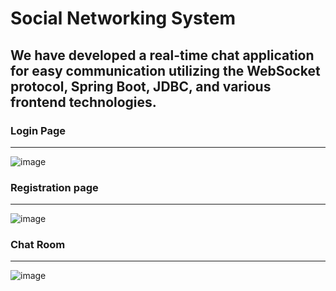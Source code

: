 
<h1>Social Networking System</h1>

<h2>We have developed a real-time chat application for easy communication utilizing the WebSocket protocol, Spring Boot, JDBC, and various frontend technologies.</h2>

<h3>Login Page</h3>
<hr>

![image](https://github.com/ejjadaakhil-13/Social-Networking-System/assets/142720132/906214a9-cf3d-4b7f-8e71-fe57f3e6e255)

<h3>Registration page</h3>
<hr>

![image](https://github.com/ejjadaakhil-13/Social-Networking-System/assets/142720132/4facf05b-d3e1-4f8b-8f6e-f3dc6a49d461)

<h3>Chat Room</h3>
<hr>

![image](https://github.com/ejjadaakhil-13/Social-Networking-System/assets/142720132/2601c084-13d9-44d9-a50a-8f59833406bc)
